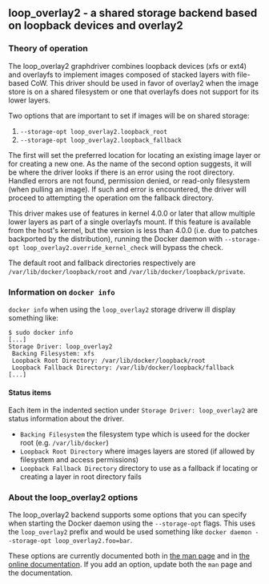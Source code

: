 ## loop_overlay2 - a shared storage backend based on loopback devices and overlay2

### Theory of operation

The loop_overlay2 graphdriver combines loopback devices (xfs or ext4)
and overlayfs to implement images composed of stacked layers with
file-based CoW. This driver should be used in favor of overlay2 when the
image store is on a shared filesystem or one that overlayfs does not support
for its lower layers.

Two options that are important to set if images will be on shared storage:
1. `--storage-opt loop_overlay2.loopback_root`
2. `--storage-opt loop_overlay2.loopback_fallback`

The first will set the preferred location for locating an existing image layer
or for creating a new one. As the name of the second option suggests, it will be
where the driver looks if there is an error using the root directory.
Handled errors are not found, permission denied, or read-only filesystem (when
pulling an image). If such and error is encountered, the driver will proceed
to attempting the operation om the fallback directory.

This driver makes use of features in kernel 4.0.0 or later that allow multiple
lower layers as part of a single overlayfs mount. If this feature is available
from the host's kernel, but the version is less than 4.0.0 (i.e. due to patches
backported by the distribution), running the Docker daemon with
`--storage-opt loop_overlay2.override_kernel_check` will bypass the check.

The default root and fallback directories respectively are
`/var/lib/docker/loopback/root` and
`/var/lib/docker/loopback/private`.

### Information on `docker info`

`docker info` when using the `loop_overlay2` storage driverw ill display
something like:

	$ sudo docker info
	[...]
	Storage Driver: loop_overlay2
	 Backing Filesystem: xfs
	 Loopback Root Directory: /var/lib/docker/loopback/root
	 Loopback Fallback Directory: /var/lib/docker/loopback/fallback
	[...]

#### Status items

Each item in the indented section under `Storage Driver: loop_overlay2` are
status information about the driver.
 *  `Backing Filesystem` the filesystem type which is useed for the docker root (e.g. `/var/lib/docker`)
 *  `Loopback Root Directory` where images layers are stored (if allowed by filesystem and access permissions)
 *  `Loopback Fallback Directory` directory to use as a fallback if locating or creating a layer in root directory fails

### About the loop_overlay2 options

The loop_overlay2 backend supports some options that you can specify
when starting the Docker daemon using the `--storage-opt` flags.
This uses the `loop_overlay2` prefix and would be used something like
`docker daemon --storage-opt loop_overlay2.foo=bar`.

These options are currently documented both in [the man
page](../../../man/docker.1.md) and in [the online
documentation](https://docs.docker.com/reference/commandline/daemon/#storage-driver-options).
If you add an option, update both the `man` page and the documentation.
